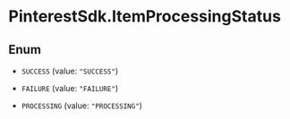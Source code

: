 # PinterestSdk.ItemProcessingStatus

## Enum


* `SUCCESS` (value: `"SUCCESS"`)

* `FAILURE` (value: `"FAILURE"`)

* `PROCESSING` (value: `"PROCESSING"`)


